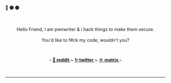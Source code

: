 
 
 <p align="left"><b><pwn>🔴 🟡 🟢</pwn></b></p>
 <br>

 <p align="center">
      Hello Friend, I am pwnwriter & i hack things to make them secure.<br>
      <br>
      <pwn>You'd like to f#ck my code, wouldn't you?<br></pwn>
  </p>

<br>

<p align="center"><b><pwn> - 
 <a href="https://www.reddit.com/user/Nabeen0x01">🌙 reddit </a>
 ~
 <a href="https://twitter.com/pwnwriter"> ✨ twitter </a>
 ~
 <a href="https://matrix.to/#/@pwnwriter:matrix.org"> ☀️ matrix </a> 
 - </pwn></b></p>
 
<br>

<!-- <img src="https://github-readme-stats.vercel.app/api?bg_color=12131c&icon_color=afcee0&title_color=d1d1d1&text_color=d1d1d1&border_color=00000000&username=saimoomedits&show_icons=true&locale=en&hide=contribs" alt="saimoomedits" align="center"> -->

---
 
